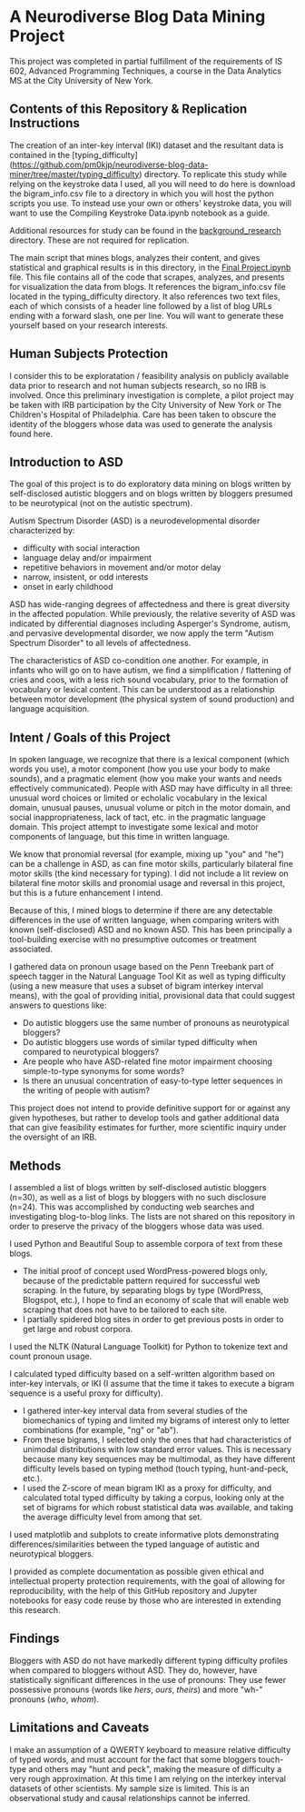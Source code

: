 # A Neurodiverse Blog Data Mining Project

This project was completed in partial fulfillment of the requirements of IS 602, Advanced Programming Techniques, a course in the Data Analytics MS at the City University of New York.

## Contents of this Repository & Replication Instructions

The creation of an inter-key interval (IKI) dataset and the resultant data is contained in the [typing_difficulty] (https://github.com/pm0kjp/neurodiverse-blog-data-miner/tree/master/typing_difficulty) directory.  To replicate this study while relying on the keystroke data I used, all you will need to do here is download the bigram_info.csv file to a directory in which you will host the python scripts you use.  To instead use your own or others' keystroke data, you will want to use the Compiling Keystroke Data.ipynb notebook as a guide.  

Additional resources for study can be found in the [background_research](https://github.com/pm0kjp/neurodiverse-blog-data-miner/blob/master/background_research/) directory.  These are not required for replication.

The main script that mines blogs, analyzes their content, and gives statistical and graphical results is in this directory, in the [Final Project.ipynb](Final%20Project.ipynb) file.  This file contains all of the code that scrapes, analyzes, and presents for visualization the data from blogs.  It references the bigram\_info.csv file located in the typing\_difficulty directory.  It also references two text files, each of which consists of a header line followed by a list of blog URLs ending with a forward slash, one per line.  You will want to generate these yourself based on your research interests. 

## Human Subjects Protection

I consider this to be exploratation / feasibility analysis on publicly available data prior to research and not human subjects research, so no IRB is involved.  Once this preliminary investigation is complete, a pilot project may be taken with IRB participation by the City University of New York or The Children's Hospital of Philadelphia.  Care has been taken to obscure the identity of the bloggers whose data was used to generate the analysis found here. 

## Introduction to ASD

The goal of this project is to do exploratory data mining on blogs written by self-disclosed autistic bloggers and on blogs written by bloggers presumed to be neurotypical (not on the autistic spectrum).  

Autism Spectrum Disorder (ASD) is a neurodevelopmental disorder characterized by:
-  difficulty with social interaction
-  language delay and/or impairment
-  repetitive behaviors in movement and/or motor delay
-  narrow, insistent, or odd interests
-  onset in early childhood 

ASD has wide-ranging degrees of affectedness and there is great diversity in the affected population.  While previously, the relative severity of ASD was indicated by differential diagnoses including Asperger's Syndrome, autism, and pervasive developmental disorder, we now apply the term "Autism Spectrum Disorder" to all levels of affectedness. 

The characteristics of ASD co-condition one another.  For example, in infants who will go on to have autism, we find a simplification / flattening of cries and coos, with a less rich sound vocabulary, prior to the formation of vocabulary or lexical content.  This can be understood as a relationship between motor development (the physical system of sound production) and language acquisition. 

## Intent / Goals of this Project

In spoken language, we recognize that there is a lexical component (which words you use), a motor component (how you use your body to make sounds), and a pragmatic element (how you make your wants and needs effectively communicated).  People with ASD may have difficulty in all three: unusual word choices or limited or echolalic vocabulary in the lexical domain, unusual pauses, unusual volume or pitch in the motor domain, and social inappropriateness, lack of tact, etc. in the pragmatic language domain.  This project attempt to investigate some lexical and motor components of language, but this time in written language.

We know that pronomial reversal (for example, mixing up "you" and "he") can be a challenge in ASD, as can fine motor skills, particularly bilateral fine motor skills (the kind necessary for typing). I did not include a lit review on bilateral fine motor skills and pronomial usage and reversal in this project, but this is a future enhancement I intend.

Because of this, I mined blogs to determine if there are any detectable differences in the use of written language, when comparing writers with known (self-disclosed) ASD and no known ASD.  This has been principally a tool-building exercise with no presumptive outcomes or treatment associated.

I gathered data on pronoun usage based on the Penn Treebank part of speech tagger in the Natural Language Tool Kit as well as typing difficulty (using a new measure that uses a subset of bigram interkey interval means), with the goal of providing initial, provisional data that could suggest answers to questions like:

- Do autistic bloggers use the same number of pronouns as neurotypical bloggers?
- Do autistic bloggers use words of similar typed difficulty when compared to neurotypical bloggers?
- Are people who have ASD-related fine motor impairment choosing simple-to-type synonyms for some words?  
- Is there an unusual concentration of easy-to-type letter sequences in the writing of people with autism?  

This project does not intend to provide definitive support for or against any given hypotheses, but rather to develop tools and gather additional data that can give feasibility estimates for further, more scientific inquiry under the oversight of an IRB.  

## Methods

I assembled a list of blogs written by self-disclosed autistic bloggers (n=30), as well as a list of blogs by bloggers with no such disclosure (n=24).  This was accomplished by conducting web searches and investigating blog-to-blog links.  The lists are not shared on this repository in order to preserve the privacy of the bloggers whose data was used.

I used Python and Beautiful Soup to assemble corpora of text from these blogs.
* The initial proof of concept used WordPress-powered blogs only, because of the predictable pattern required for successful web scraping.  In the future, by separating blogs by type (WordPress, Blogspot, etc.), I hope to find an economy of scale that will enable web scraping that does not have to be tailored to each site.  
* I partially spidered blog sites in order to get previous posts in order to get large and robust corpora.

I used the NLTK (Natural Language Toolkit) for Python to tokenize text and count pronoun usage.

I calculated typed difficulty based on a self-written algorithm based on inter-key intervals, or IKI (I assume that the time it takes to execute a bigram sequence is a useful proxy for difficulty).
* I gathered inter-key interval data from several studies of the biomechanics of typing and limited my bigrams of interest only to letter combinations (for example, "ng" or "ab").
* From these bigrams, I selected only the ones that had characteristics of unimodal distributions with low standard error values.  This is necessary because many key sequences may be multimodal, as they have different difficulty levels based on typing method (touch typing, hunt-and-peck, etc.).
* I used the Z-score of mean bigram IKI as a proxy for difficulty, and calculated total typed difficulty by taking a corpus, looking only at the set of bigrams for which robust statistical data was available, and taking the average difficulty level from among that set.

I used matplotlib and subplots to create informative plots demonstrating differences/similarities between the typed language of autistic and neurotypical bloggers.

I provided as complete documentation as possible given ethical and intellectual property protection requirements, with the goal of allowing for reproducibility, with the help of this GitHub repository and Jupyter notebooks for easy code reuse by those who are interested in extending this research.

## Findings

Bloggers with ASD do not have markedly different typing difficulty profiles when compared to bloggers without ASD.  They do, however, have statistically significant differences in the use of pronouns:  They use fewer possessive pronouns (words like _hers_, _ours_, _theirs_) and more "wh-" pronouns (_who_, _whom_).

## Limitations and Caveats

 I make an assumption of a QWERTY keyboard to measure relative difficulty of typed words, and must account for the fact that some bloggers touch-type and others may "hunt and peck", making the measure of difficulty a very rough approximation.  At this time I am relying on the interkey interval datasets of other scientists.  My sample size is limited. This is an observational study and causal relationships cannot be inferred.
